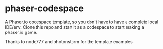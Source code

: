# phaser-codespace
A Phaser.io codespace template, so you don't have to have a complete local IDE/env.  Clone this repo and start it as a codespace to start making a phaser.io game.

Thanks to node777 and photonstorm for the template examples